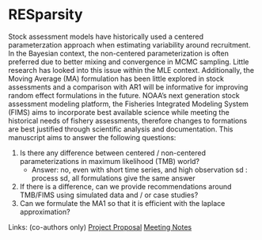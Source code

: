 # RESparsity

Stock assessment models have historically used a centered parameterzation approach when estimating variability around recruitment. In the Bayesian context, the non-centered parameterization is often preferred due to better mixing and convergence in MCMC sampling. Little research has looked into this issue within the MLE context. Additionally, the Moving Average (MA) formulation has been little explored in stock assessments and a comparison with AR1 will be informative for improving random effect formulations in the future. NOAA’s next generation stock assessment modeling platform, the Fisheries Integrated Modeling System (FIMS) aims to incorporate best available science while meeting the historical needs of fishery assessments, therefore changes to formations are best justified through scientific analysis and documentation. This manuscript aims to answer the following questions:

1. Is there any difference between centered / non-centered parameterizations in maximum likelihood (TMB) world?
   * Answer: no, even with short time series, and high observation sd : process sd, all formulations give the same answer
2. If there is a difference, can we provide recommendations around TMB/FIMS using simulated data and / or case studies? 
3. Can we formulate the MA1 so that it is efficient with the laplace approximation?

Links: (co-authors only)
[Project Proposal](https://docs.google.com/document/d/1yXtSZJWwB_VZeUHBTA4y-8gTtps1mipRjXdAi7fhZ8U/edit?tab=t.0#heading=h.m5crj94thbbs)
[Meeting Notes](https://docs.google.com/document/d/1pZx1sor-ab2wq5UTF5hCFT0Phi7ktnagjXMP50nIErM/edit?tab=t.0)
